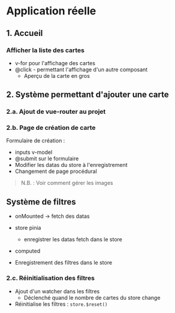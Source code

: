 # Application réelle

## 1. Accueil
### Afficher la liste des cartes
- v-for pour l'affichage des cartes
- @click - permettant l'affichage d'un autre composant
  - Aperçu de la carte en gros

## 2. Système permettant d'ajouter une carte
### 2.a. Ajout de vue-router au projet

### 2.b. Page de création de carte
Formulaire de création :
- inputs v-model
- @submit sur le formulaire
- Modifier les datas du store à l'enregistrement
- Changement de page procédural

> N.B. : Voir comment gérer les images

## Système de filtres

- onMounted -> fetch des datas
- store pinia
    - enregistrer les datas fetch dans le store

- computed
- Enregistrement des filtres dans le store

### 2.c. Réinitialisation des filtres
- Ajout d'un watcher dans les filtres
  - Déclenché quand le nombre de cartes du store change
- Réinitialise les filtres : `store.$reset()`
